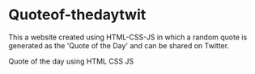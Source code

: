 # Quoteof-thedaytwit
This a website created using HTML-CSS-JS in which a random quote is generated as the 'Quote of the Day' and can be shared on Twitter.


Quote of the day using HTML CSS JS
